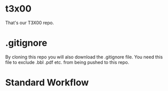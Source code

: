 # t3x00
That's our T3X00 repo. 
# .gitignore
By cloning this repo you will also download the .gitignore file. You need this file to exclude .bbl .pdf etc. from being pushed to this repo. 

# Standard Workflow
